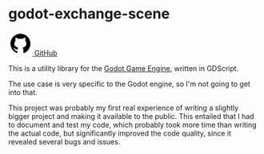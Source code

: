 [creationTime]:- "Feb 13. 2023"
[lastWriteTime]:- "Feb 16. 2023"

# godot-exchange-scene

<a href="https://github.com/aMOPel/godot-xchange-scene">
<img src="assets/icons8-github.svg" alt="GitHub" class="inline m-1 dark:invert">
GitHub</a>

This is a utility library for the [Godot Game Engine](https://godotengine.org/), written in GDScript.

The use case is very specific to the Godot engine,
so I'm not going to get into that.

This project was probably my first real experience of writing a slightly 
bigger project and making it available to the public.
This entailed that I had to document and test my code, which probably took more 
time than writing the actual code, but significantly improved the code quality,
since it revealed several bugs and issues.
